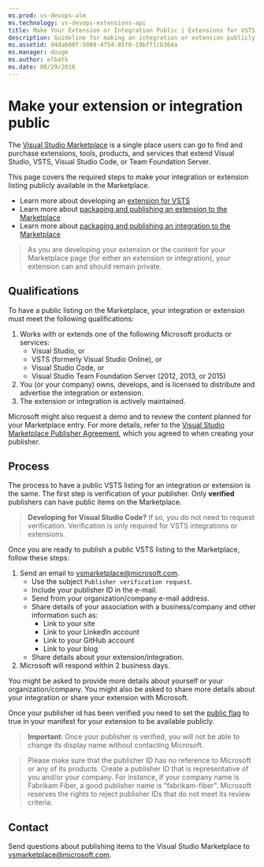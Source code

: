 ```yaml
---
ms.prod: vs-devops-alm
ms.technology: vs-devops-extensions-api
title: Make Your Extension or Integration Public | Extensions for VSTS
description: Guideline for making an integration or extension publicly visible on the Visual Studio Marketplace
ms.assetid: d4dab00f-5089-4754-85f0-19bff1cb364a
ms.manager: douge
ms.author: elbatk
ms.date: 08/29/2016
---
```


# Make your extension or integration public

The [Visual Studio Marketplace](https://marketplace.visualstudio.com) is a single place users can go to find and purchase extensions, tools, products, and services that extend Visual Studio, VSTS, Visual Studio Code, or Team Foundation Server. 

This page covers the required steps to make your integration or extension listing publicly available in the Marketplace. 

* Learn more about developing an [extension for VSTS](../index.md)
* Learn more about [packaging and publishing an extension to the Marketplace](./overview.md)
* Learn more about [packaging and publishing an integration to the Marketplace](./integration.md)


> As you are developing your extension or the content for your Marketplace page (for either an extension or integration), your extension can and should remain private.

## Qualifications

To have a public listing on the Marketplace, your integration or extension must meet the following qualifications:

1. Works with or extends one of the following Microsoft products or services:
   * Visual Studio, or
   * VSTS (formerly Visual Studio Online), or
   * Visual Studio Code, or
   * Visual Studio Team Foundation Server (2012, 2013, or 2015)
2. You (or your company) owns, develops, and is licensed to distribute and advertise the integration or extension.
3. The extension or integration is actively maintained.

Microsoft might also request a demo and to review the content planned for your Marketplace entry. For more details, refer to the [Visual Studio Marketplace Publisher Agreement](http://aka.ms/vsmarketplace-agreement), which you agreed to when creating your publisher.

## Process

The process to have a public VSTS listing for an integration or extension is the same. The first step is verification of your publisher. Only **verified** publishers can have public items on the Marketplace.

> **Developing for Visual Studio Code?** If so, you do not need to request verification. Verification is only required for VSTS integrations or extensions.

Once you are ready to publish a public VSTS listing to the Marketplace, follow these steps:

1. Send an email to [vsmarketplace@microsoft.com](http://aka.ms/vsmarketplace-contact).
   * Use the subject `Publisher verification request`.
   * Include your publisher ID in the e-mail.
   * Send from your organization/company e-mail address.   
   * Share details of your association with a business/company and other information such as:
        * Link to your site 
        * Link to your LinkedIn account 
        * Link to your GitHub account 
        * Link to your blog 
   * Share details about your extension/integration.
2. Microsoft will respond within 2 business days.

You might be asked to provide more details about yourself or your organization/company. You might also be asked to share more details about your integration or share your extension with Microsoft.

Once your publisher id has been verified you need to set the [public flag](../develop/manifest.md#public-flag) to true in your manifest for your extension to be available publicly.

> **Important**: Once your publisher is verified, you will not be able to change its display name without contacting Microsoft.

> Please make sure that the publisher ID has no reference to Microsoft or any of its products. Create a publisher ID that is representative of you and/or your company. For instance, if your company name is Fabrikam Fiber, a good publisher name is "fabrikam-fiber". Microsoft reserves the rights to reject publisher IDs that do not meet its review criteria.

## Contact

Send questions about publishing items to the Visual Studio Marketplace to [vsmarketplace@microsoft.com](http://aka.ms/vsmarketplace-contact).
